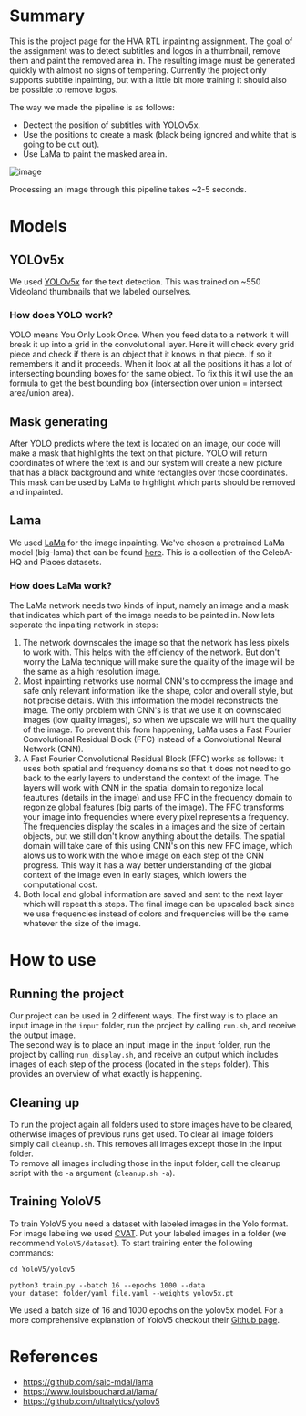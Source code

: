 # Summary
This is the project page for the HVA RTL inpainting assignment. The goal of the assignment was to detect subtitles and logos in a thumbnail, remove them and paint the removed area in. The resulting image must be generated quickly with almost no signs of tempering. Currently the project only supports subtitle inpainting, but with a little bit more training it should also be possible to remove logos.

The way we made the pipeline is as follows:
- Dectect the position of subtitles with YOLOv5x.
- Use the positions to create a mask (black being ignored and white that is going to be cut out).
- Use LaMa to paint the masked area in.

![image](https://user-images.githubusercontent.com/39794751/171628172-a8de46ff-2e0b-4f8e-b55a-39c4bf22460e.png)

Processing an image through this pipeline takes ~2-5 seconds. 

# Models

## YOLOv5x
We used [YOLOv5x](https://github.com/ultralytics/yolov5) for the text detection. This was trained on ~550 Videoland thumbnails that we labeled ourselves.

### How does YOLO work?
YOLO means You Only Look Once. When you feed data to a network it will break it up into a grid in the convolutional layer. Here it will check every grid piece and check if there is an object that it knows in that piece. If so it remembers it and it proceeds. When it look at all the positions it has a lot of intersecting bounding boxes for the same object. To fix this it wil use the an formula to get the best bounding box (intersection over union = intersect area/union area).

## Mask generating
After YOLO predicts where the text is located on an image, our code will make a mask that highlights the text on that picture. YOLO will return coordinates of where the text is and our system will create a new picture that has a black background and white rectangles over those coordinates. This mask can be used by LaMa to highlight which parts should be removed and inpainted. 

## Lama
We used [LaMa](https://github.com/saic-mdal/lama) for the image inpainting. We've chosen a pretrained LaMa model (big-lama) that can be found [here](https://disk.yandex.ru/d/EgqaSnLohjuzAg). This is a collection of the CelebA-HQ and Places datasets.

### How does LaMa work?
The LaMa network needs two kinds of input, namely an image and a mask that indicates which part of the image needs to be painted in. Now lets seperate the inpaiting network in steps:
1. The network downscales the image so that the network has less pixels to work with. This helps with the efficiency of the network. But don't worry the LaMa technique will make sure the quality of the image will be the same as a high resolution image.
2. Most inpainting networks use normal CNN's to compress the image and safe only relevant information like the shape, color and overall style, but not precise details. With this information the model reconstructs the image. The only problem with CNN's is that we use it on downscaled images (low quality images), so when we upscale we will hurt the quality of the image. To prevent this from happening, LaMa uses a Fast Fourier Convolutional Residual Block (FFC) instead of a Convolutional Neural Network (CNN).
3. A Fast Fourier Convolutional Residual Block (FFC) works as follows: It uses both spatial and frequency domains so that it does not need to go back to the early layers to understand the context of the image. The layers will work with CNN in the spatial domain to regonize local feautures (details in the image) and use FFC in the frequency domain to regonize global features (big parts of the image). The FFC transforms your image into frequencies where every pixel represents a frequency. The frequencies display the scales in a images and the size of certain objects, but we still don't know anything about the details. The spatial domain will take care of this using CNN's on this new FFC image, which alows us to work with the whole image on each step of the CNN progress. This way it has a way better understanding of the global context of the image even in early stages, which lowers the computational cost. 
4. Both local and global information are saved and sent to the next layer which will repeat this steps. The final image can be upscaled back since we use frequencies instead of colors and frequencies will be the same whatever the size of the image.

# How to use
## Running the project
Our project can be used in 2 different ways. The first way is to place an input image in the `input` folder, run the project by calling `run.sh`, and receive the output image.  
The second way is to place an input image in the `input` folder, run the project by calling `run_display.sh`, and receive an output which includes images of each step of the process (located in the `steps` folder). This provides an overview of what exactly is happening.

## Cleaning up
To run the project again all folders used to store images have to be cleared, otherwise images of previous runs get used. To clear all image folders simply call `cleanup.sh`. This removes all images except those in the input folder.  
To remove all images including those in the input folder, call the cleanup script with the `-a` argument (`cleanup.sh -a`).

## Training YoloV5
To train YoloV5 you need a dataset with labeled images in the Yolo format. For image labeling we used [CVAT](https://github.com/openvinotoolkit/cvat). Put your labeled images in a folder (we recommend `YoloV5/dataset`). To start training enter the following commands:
```
cd YoloV5/yolov5

python3 train.py --batch 16 --epochs 1000 --data your_dataset_folder/yaml_file.yaml --weights yolov5x.pt
```
We used a batch size of 16 and 1000 epochs on the yolov5x model. For a more comprehensive explanation of YoloV5 checkout their [Github page](https://github.com/ultralytics/yolov5).

# References

- https://github.com/saic-mdal/lama
- https://www.louisbouchard.ai/lama/
- https://github.com/ultralytics/yolov5
